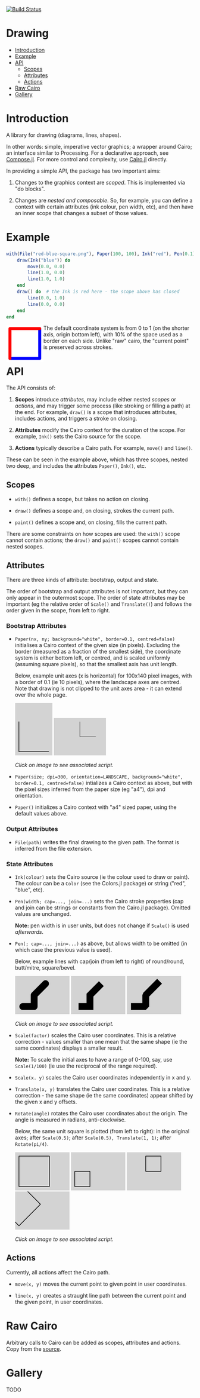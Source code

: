 [![Build Status](https://travis-ci.org/andrewcooke/Drawing.jl.svg?branch=master)](https://travis-ci.org/andrewcooke/Drawing.jl)

# Drawing

* [Introduction](#introduction)
* [Example](#example)
* [API](#api)
  * [Scopes](#scopes)
  * [Attributes](#attributes)
  * [Actions](#actions)
* [Raw Cairo](#raw-cairo)
* [Gallery](#gallery)

# Introduction

A library for drawing (diagrams, lines, shapes).

In other words: simple, imperative vector graphics; a wrapper around Cairo;
an interface similar to Processing.  For a declarative approach, see
[Compose.jl](https://github.com/dcjones/Compose.jl).  For more control and
complexity, use [Cairo.jl](https://github.com/JuliaLang/Cairo.jl) directly.

In providing a simple API, the package has two important aims:

1. Changes to the graphics context are *scoped*.  This is implemented via "do
   blocks".

2. Changes are *nested and composable*.  So, for example, you can define a
   context with certain attributes (ink colour, pen width, etc), and then have
   an inner scope that changes a subset of those values.

# Example

```julia
with(File("red-blue-square.png"), Paper(100, 100), Ink("red"), Pen(0.1)) do
    draw(Ink("blue")) do
        move(0.0, 0.0)
        line(1.0, 0.0)
        line(1.0, 1.0)
    end
	draw() do  # the Ink is red here - the scope above has closed
		line(0.0, 1.0)
        line(0.0, 0.0)
	end
end
```

[<img align="left" src="test/target/red-blue-square.png"/>](test/red-blue-square.jl)

The default coordinate system is from 0 to 1 (on the shorter axis, origin
bottom left), with 10% of the space used as a border on each side.  Unlike
"raw" cairo, the "current point" is preserved across strokes.

# API

The API consists of:

1. **Scopes** introduce *attributes*, may include either nested *scopes* or
   *actions*, and may trigger some process (like stroking or filling a path)
   at the end.  For example, `draw()` is a scope that introduces attributes,
   includes actions, and triggers a stroke on closing.

2. **Attributes** modify the Cairo context for the duration of the scope.  For
   example, `Ink()` sets the Cairo source for the scope.

3. **Actions** typically describe a Cairo path.  For example, `move()` and
   `line()`.

These can be seen in the example above, which has three scopes, nested two
deep, and includes the attributes `Paper()`, `Ink()`, etc.

## Scopes

* `with()` defines a scope, but takes no action on closing.

* `draw()` defines a scope and, on closing, strokes the current path.

* `paint()` defines a scope and, on closing, fills the current path.

There are some constraints on how scopes are used: the `with()` scope cannot
contain actions; the `draw()` and `paint()` scopes cannot contain nested
scopes.

## Attributes

There are three kinds of attribute: bootstrap, output and state.

The order of bootstrap and output attributes is not important, but they can
only appear in the outermost scope.  The order of state attributes may be
important (eg the relative order of `Scale()` and `Translate()`) and follows
the order given in the scope, from left to right.

### Bootstrap Attributes

* `Paper(nx, ny; background="white", border=0.1, centred=false)` initialises a
  Cairo context of the given size (in pixels).  Excluding the border (measured
  as a fraction of the smallest side), the coordinate system is either bottom
  left, or centred, and is scaled uniformly (assuming square pixels), so that
  the smallest axis has unit length.

  Below, example unit axes (x is horizontal) for 100x140 pixel images, with a
  border of 0.1 (ie 10 pixels), where the landscape axes are centred.  Note
  that drawing is not clipped to the unit axes area - it can extend over the
  whole page.

  [![portrait](test/target/portrait.png)](test/portrait.jl)
  [![landscape, centred](test/target/centred-landscape.png)](test/centred-landscape.jl)

  *Click on image to see associated script.*

* `Paper(size; dpi=300, orientation=LANDSCAPE, background="white", border=0.1,
  centred=false)` intializes a Cairo context as above, but with the pixel
  sizes inferred from the paper size (eg "a4"), dpi and orientation.

* `Paper()` initializes a Cairo context with "a4" sized paper, using the
  default values above.

### Output Attributes

* `File(path)` writes the final drawing to the given path.  The format is
  inferred from the file extension.

### State Attributes

* `Ink(colour)` sets the Cairo source (ie the colour used to draw or paint).
  The colour can be a `Color` (see the Colors.jl package) or string ("red",
  "blue", etc).

* `Pen(width; cap=..., join=...)` sets the Cairo stroke properties (cap and
  join can be strings or constants from the Cairo.jl package).  Omitted values
  are unchanged.

  **Note:** pen width is in user units, but does not change if `Scale()` is
  used *afterwards*.

* `Pen(; cap=..., join=...)` as above, but allows width to be omitted (in
  which case the previous value is used).

  Below, example lines with cap/join (from left to right) of round/round,
  butt/mitre, square/bevel.
  
  [![round/round](test/target/a10-round-round.png)](test/a10-round-round.jl)
  [![butt/mitre](test/target/a10-butt-mitre.png)](test/a10-butt-mitre.jl)
  [![square/bevel](test/target/a10-square-bevel.png)](test/a10-square-bevel.jl)

  *Click on image to see associated script.*

* `Scale(factor)` scales the Cairo user coordinates.  This is a relative
  correction - values smaller than one mean that the same shape (ie the same
  coordinates) displays a smaller result.

  **Note:** To scale the initial axes to have a range of 0-100, say, use
 `Scale(1/100)` (ie use the reciprocal of the range required).

* `Scale(x. y)` scales the Cairo user coordinates independently in x and y.

* `Translate(x, y)` translates the Cairo user coordinates.  This is a relative
  correction - the same shape (ie the same coordinates) appear shifted by the
  given x and y offsets.

* `Rotate(angle)` rotates the Cairo user coordinates about the origin.  The
  angle is measured in radians, anti-clockwise.

  Below, the same unit square is plotted (from left to right): in the original
  axes; after `Scale(0.5)`; after `Scale(0.5), Translate(1, 1)`; after
  `Rotate(pi/4)`.

  [![default](test/target/a10-square.png)](test/a10-square.jl)
  [![scale](test/target/a10-square-scale.png)](test/a10-square-scale.jl)
  [![scale+translate](test/target/a10-square-scale-translate.png)](test/a10-square-scale-translate.jl)
  [![rotate](test/target/a10-square-rotate.png)](test/a10-square-rotate.jl)

  *Click on image to see associated script.*

## Actions

Currently, all actions affect the Cairo path.

* `move(x, y)` moves the current point to given point in user coordinates.

* `line(x, y)` creates a straught line path between the current point and the
  given point, in user coordinates.

# Raw Cairo

Arbitrary calls to Cairo can be added as scopes, attributes and actions.  Copy
from the [source](src/Drawing.jl).

# Gallery

TODO
